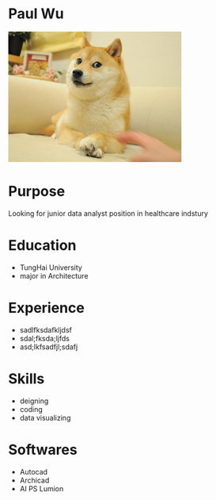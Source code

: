 # Paul Wu
![](Original_Doge_meme.jpg)
# Purpose

Looking for junior data analyst position in healthcare indstury

# Education

- TungHai University
- major in Architecture 

# Experience

- sadlfksdafkljdsf
- sdal;fksda;ljfds
- asd;lkfsadfjl;sdafj

# Skills

- deigning
- coding
- data visualizing

# Softwares

- Autocad
- Archicad
- AI PS Lumion